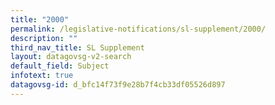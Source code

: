 ```yaml
---
title: "2000"
permalink: /legislative-notifications/sl-supplement/2000/
description: ""
third_nav_title: SL Supplement
layout: datagovsg-v2-search
default_field: Subject
infotext: true
datagovsg-id: d_bfc14f73f9e28b7f4cb33df05526d897
---
```

